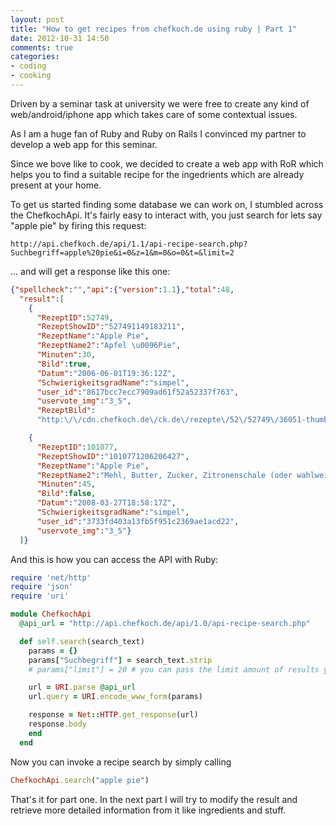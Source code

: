```yaml
---
layout: post
title: "How to get recipes from chefkoch.de using ruby | Part 1"
date: 2012-10-31 14:50
comments: true
categories:
- coding
- cooking
---
```


Driven by a seminar task at university we were free to create any kind of web/android/iphone app which takes care of
some contextual issues.

As I am a huge fan of Ruby and Ruby on Rails I convinced my partner to develop a web app for this seminar.

Since we bove like to cook, we decided to create a web app with RoR which helps you to find a suitable recipe for
the ingedrients which are already present at your home.

To get us started finding some database we can work on, I stumbled across the ChefkochApi.
It's fairly easy to interact with, you just search for lets say "apple pie" by firing this request:
```
http://api.chefkoch.de/api/1.1/api-recipe-search.php?Suchbegriff=apple%20pie&i=0&z=1&m=0&o=0&t=&limit=2
```
... and will get a response like this one:

``` json respone
{"spellcheck":"","api":{"version":1.1},"total":48,
  "result":[
    {
      "RezeptID":52749,
      "RezeptShowID":"527491149183211",
      "RezeptName":"Apple Pie",
      "RezeptName2":"Apfel \u0096Pie",
      "Minuten":30,
      "Bild":true,
      "Datum":"2006-06-01T19:36:12Z",
      "SchwierigkeitsgradName":"simpel",
      "user_id":"8617bcc7ecc7909ad61f52a52337f763",
      "uservote_img":"3_5",
      "RezeptBild":
      "http:\/\/cdn.chefkoch.de\/ck.de\/rezepte\/52\/52749\/36051-thumbfix-apple-pie.jpg"},

    {
      "RezeptID":101077,
      "RezeptShowID":"1010771206206427",
      "RezeptName":"Apple Pie",
      "RezeptName2":"Mehl, Butter, Zucker, Zitronenschale (oder wahlweise eine Packung Citroback), Salz und die Eigelbe mischen und zu einem Teig ...",
      "Minuten":45,
      "Bild":false,
      "Datum":"2008-03-27T18:58:17Z",
      "SchwierigkeitsgradName":"simpel",
      "user_id":"3733fd403a13fb5f951c2369ae1acd22",
      "uservote_img":"3_5"}
  ]}
```
And this is how you can access the API with Ruby:

``` ruby chefkoch_api.rb
require 'net/http'
require 'json'
require 'uri'

module ChefkochApi
  @api_url = "http://api.chefkoch.de/api/1.0/api-recipe-search.php"

  def self.search(search_text)
    params = {}
    params["Suchbegriff"] = search_text.strip
    # params["limit"] = 20 # you can pass the limit amount of results you like to receive

    url = URI.parse @api_url
    url.query = URI.encode_www_form(params)

    response = Net::HTTP.get_response(url)
    response.body
    end
  end
```

Now you can invoke a recipe search by simply calling
``` ruby
ChefkochApi.search("apple pie")
```
That's it for part one. In the next part I will try to modify the result and retrieve more detailed information from it like
ingredients and stuff.

